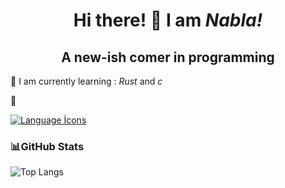 <h1 align="center">Hi there! 👋 I am <em>Nabla!</em></h1>
<h2 align="center">A new-ish comer in programming</h2>

🌱 I am currently learning : *Rust* and *c*

 

[![Language İcons](https://skillicons.dev/icons?i=rust,java)](https://skillicons.dev)

<h3>📊GitHub Stats</h3>

![Top Langs](https://github-readme-stats.vercel.app/api/top-langs/?username=nabla00&layout=donut&theme=radical)
 

